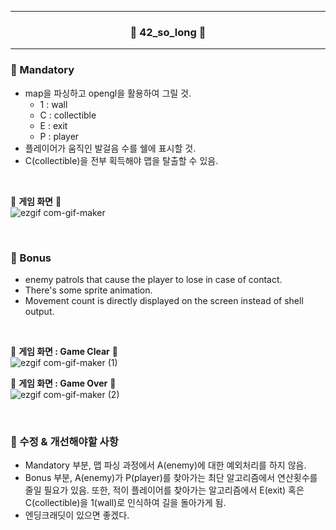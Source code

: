 <hr/>  
<h3 align="center">🌱 42_so_long 🌱</h3>  
<hr/>  


### 🔎 Mandatory
- map을 파싱하고 opengl을 활용하여 그릴 것.
	- 1 : wall
	- C : collectible
	- E : exit
	- P : player
- 플레이어가 움직인 발걸음 수를 쉘에 표시할 것.
- C(collectible)을 전부 획득해야 맵을 탈출할 수 있음.  
<br/>  

🌟 **게임 화면** 🌟  
![ezgif com-gif-maker](https://user-images.githubusercontent.com/69746967/132163906-8923774b-ea15-4173-a069-cc4c11ae2357.gif)  
  
<br/>  

### 🔎 Bonus
- enemy patrols that cause the player to lose in case of contact.
- There's some sprite animation.
- Movement count is directly displayed on the screen instead of shell output.  

<br/>  


🌟 **게임 화면 : Game Clear** 🌟  
![ezgif com-gif-maker (1)](https://user-images.githubusercontent.com/69746967/132163950-7c5d8f1d-167c-4206-98e1-f2b3d83cb597.gif)  

🌟 **게임 화면 : Game Over** 🌟  
![ezgif com-gif-maker (2)](https://user-images.githubusercontent.com/69746967/132164004-eea1d72b-b2da-4269-9ad9-5a9c9bba8591.gif)  
  
<br/>  


### 🔎 수정 & 개선해야할 사항
- Mandatory 부분, 맵 파싱 과정에서 A(enemy)에 대한 예외처리를 하지 않음.
- Bonus 부분, A(enemy)가 P(player)를 찾아가는 최단 알고리즘에서 연산횟수를 줄일 필요가 있음. 또한, 적이 플레이어를 찾아가는 알고리즘에서 E(exit) 혹은 C(collectible)을 1(wall)로 인식하여 길을 돌아가게 됨.
- 엔딩크래딧이 있으면 좋겠다.


